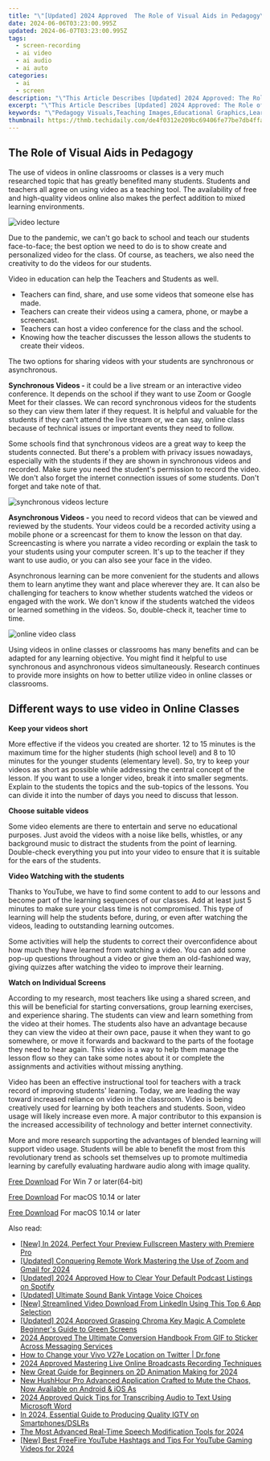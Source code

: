 ```yaml
---
title: "\"[Updated] 2024 Approved  The Role of Visual Aids in Pedagogy\""
date: 2024-06-06T03:23:00.995Z
updated: 2024-06-07T03:23:00.995Z
tags: 
  - screen-recording
  - ai video
  - ai audio
  - ai auto
categories: 
  - ai
  - screen
description: "\"This Article Describes [Updated] 2024 Approved: The Role of Visual Aids in Pedagogy\""
excerpt: "\"This Article Describes [Updated] 2024 Approved: The Role of Visual Aids in Pedagogy\""
keywords: "\"Pedagogy Visuals,Teaching Images,Educational Graphics,Learning Diagrams,Aid In Education,Visual Teach Tools,Image-Based Learning\""
thumbnail: https://thmb.techidaily.com/de4f0312e209bc69406fe77be7db4ffab9fd4723c69e6ec9a49854fd1e940559.jpg
---
```


## The Role of Visual Aids in Pedagogy

The use of videos in online classrooms or classes is a very much researched topic that has greatly benefited many students. Students and teachers all agree on using video as a teaching tool. The availability of free and high-quality videos online also makes the perfect addition to mixed learning environments.

![video lecture](https://images.wondershare.com/filmora/article-images/2022/07/video-lecture.jpg)

Due to the pandemic, we can't go back to school and teach our students face-to-face; the best option we need to do is to show create and personalized video for the class. Of course, as teachers, we also need the creativity to do the videos for our students.

Video in education can help the Teachers and Students as well.

* Teachers can find, share, and use some videos that someone else has made.
* Teachers can create their videos using a camera, phone, or maybe a screencast.
* Teachers can host a video conference for the class and the school.
* Knowing how the teacher discusses the lesson allows the students to create their videos.

The two options for sharing videos with your students are synchronous or asynchronous.

**Synchronous Videos -** it could be a live stream or an interactive video conference. It depends on the school if they want to use Zoom or Google Meet for their classes. We can record synchronous videos for the students so they can view them later if they request. It is helpful and valuable for the students if they can't attend the live stream or, we can say, online class because of technical issues or important events they need to follow.

Some schools find that synchronous videos are a great way to keep the students connected. But there's a problem with privacy issues nowadays, especially with the students if they are shown in synchronous videos and recorded. Make sure you need the student's permission to record the video. We don't also forget the internet connection issues of some students. Don't forget and take note of that.

![synchronous videos lecture](https://images.wondershare.com/filmora/article-images/2022/07/synchronous-videos-lecture.jpg)

**Asynchronous Videos -** you need to record videos that can be viewed and reviewed by the students. Your videos could be a recorded activity using a mobile phone or a screencast for them to know the lesson on that day. Screencasting is where you narrate a video recording or explain the task to your students using your computer screen. It's up to the teacher if they want to use audio, or you can also see your face in the video.

Asynchronous learning can be more convenient for the students and allows them to learn anytime they want and place wherever they are. It can also be challenging for teachers to know whether students watched the videos or engaged with the work. We don't know if the students watched the videos or learned something in the videos. So, double-check it, teacher time to time.

![online video class](https://images.wondershare.com/filmora/article-images/2022/07/online-video-class.jpg)

Using videos in online classes or classrooms has many benefits and can be adapted for any learning objective. You might find it helpful to use synchronous and asynchronous videos simultaneously. Research continues to provide more insights on how to better utilize video in online classes or classrooms.

## Different ways to use video in Online Classes

**Keep your videos short**

More effective if the videos you created are shorter. 12 to 15 minutes is the maximum time for the higher students (high school level) and 8 to 10 minutes for the younger students (elementary level). So, try to keep your videos as short as possible while addressing the central concept of the lesson. If you want to use a longer video, break it into smaller segments. Explain to the students the topics and the sub-topics of the lessons. You can divide it into the number of days you need to discuss that lesson.

**Choose suitable videos**

Some video elements are there to entertain and serve no educational purposes. Just avoid the videos with a noise like bells, whistles, or any background music to distract the students from the point of learning. Double-check everything you put into your video to ensure that it is suitable for the ears of the students.

**Video Watching with the students**

Thanks to YouTube, we have to find some content to add to our lessons and become part of the learning sequences of our classes. Add at least just 5 minutes to make sure your class time is not compromised. This type of learning will help the students before, during, or even after watching the videos, leading to outstanding learning outcomes.

Some activities will help the students to correct their overconfidence about how much they have learned from watching a video. You can add some pop-up questions throughout a video or give them an old-fashioned way, giving quizzes after watching the video to improve their learning.

**Watch on Individual Screens**

According to my research, most teachers like using a shared screen, and this will be beneficial for starting conversations, group learning exercises, and experience sharing. The students can view and learn something from the video at their homes. The students also have an advantage because they can view the video at their own pace, pause it when they want to go somewhere, or move it forwards and backward to the parts of the footage they need to hear again. This video is a way to help them manage the lesson flow so they can take some notes about it or complete the assignments and activities without missing anything.

Video has been an effective instructional tool for teachers with a track record of improving students' learning. Today, we are leading the way toward increased reliance on video in the classroom. Video is being creatively used for learning by both teachers and students. Soon, video usage will likely increase even more. A major contributor to this expansion is the increased accessibility of technology and better internet connectivity.

More and more research supporting the advantages of blended learning will support video usage. Students will be able to benefit the most from this revolutionary trend as schools set themselves up to promote multimedia learning by carefully evaluating hardware audio along with image quality.

[Free Download](https://tools.techidaily.com/wondershare/filmora/download/) For Win 7 or later(64-bit)

[Free Download](https://tools.techidaily.com/wondershare/filmora/download/) For macOS 10.14 or later

[Free Download](https://tools.techidaily.com/wondershare/filmora/download/) For macOS 10.14 or later

<ins class="adsbygoogle"
     style="display:block"
     data-ad-format="autorelaxed"
     data-ad-client="ca-pub-7571918770474297"
     data-ad-slot="1223367746"></ins>

<ins class="adsbygoogle"
     style="display:block"
     data-ad-format="autorelaxed"
     data-ad-client="ca-pub-7571918770474297"
     data-ad-slot="1223367746"></ins>



<ins class="adsbygoogle"
     style="display:block"
     data-ad-client="ca-pub-7571918770474297"
     data-ad-slot="8358498916"
     data-ad-format="auto"
     data-full-width-responsive="true"></ins>


<span class="atpl-alsoreadstyle">Also read:</span>
<div><ul>
<li><a href="https://vp-tips.techidaily.com/new-in-2024-perfect-your-preview-fullscreen-mastery-with-premiere-pro/"><u>[New] In 2024, Perfect Your Preview  Fullscreen Mastery with Premiere Pro</u></a></li>
<li><a href="https://vp-tips.techidaily.com/updated-conquering-remote-work-mastering-the-use-of-zoom-and-gmail-for-2024/"><u>[Updated] Conquering Remote Work  Mastering the Use of Zoom and Gmail for 2024</u></a></li>
<li><a href="https://vp-tips.techidaily.com/updated-2024-approved-how-to-clear-your-default-podcast-listings-on-spotify/"><u>[Updated] 2024 Approved  How to Clear Your Default Podcast Listings on Spotify</u></a></li>
<li><a href="https://vp-tips.techidaily.com/updated-ultimate-sound-bank-vintage-voice-choices/"><u>[Updated] Ultimate Sound Bank  Vintage Voice Choices</u></a></li>
<li><a href="https://vp-tips.techidaily.com/new-streamlined-video-download-from-linkedin-using-this-top-6-app-selection/"><u>[New] Streamlined Video Download From LinkedIn Using This Top 6 App Selection</u></a></li>
<li><a href="https://vp-tips.techidaily.com/updated-2024-approved-grasping-chroma-key-magic-a-complete-beginners-guide-to-green-screens/"><u>[Updated] 2024 Approved  Grasping Chroma Key Magic  A Complete Beginner's Guide to Green Screens</u></a></li>
<li><a href="https://vp-tips.techidaily.com/2024-approved-the-ultimate-conversion-handbook-from-gif-to-sticker-across-messaging-services/"><u>2024 Approved  The Ultimate Conversion Handbook  From GIF to Sticker Across Messaging Services</u></a></li>
<li><a href="https://location-social.techidaily.com/how-to-change-your-vivo-v27e-location-on-twitter-drfone-by-drfone-virtual-android/"><u>How to Change your Vivo V27e Location on Twitter | Dr.fone</u></a></li>
<li><a href="https://digital-screen-recording.techidaily.com/2024-approved-mastering-live-online-broadcasts-recording-techniques/"><u>2024 Approved  Mastering Live Online Broadcasts  Recording Techniques</u></a></li>
<li><a href="https://animation-videos.techidaily.com/new-great-guide-for-beginners-on-2d-animation-making-for-2024/"><u>New Great Guide for Beginners on 2D Animation Making for 2024</u></a></li>
<li><a href="https://audio-editing.techidaily.com/new-hushhour-pro-advanced-application-crafted-to-mute-the-chaos-now-available-on-android-and-ios-as/"><u>New HushHour Pro Advanced Application Crafted to Mute the Chaos, Now Available on Android & iOS As</u></a></li>
<li><a href="https://extra-skills.techidaily.com/2024-approved-quick-tips-for-transcribing-audio-to-text-using-microsoft-word/"><u>2024 Approved  Quick Tips for Transcribing Audio to Text Using Microsoft Word</u></a></li>
<li><a href="https://instagram-video-recordings.techidaily.com/in-2024-essential-guide-to-producing-quality-igtv-on-smartphonesdslrs/"><u>In 2024, Essential Guide to Producing Quality IGTV on Smartphones/DSLRs</u></a></li>
<li><a href="https://audio-shaping.techidaily.com/the-most-advanced-real-time-speech-modification-tools-for-2024/"><u>The Most Advanced Real-Time Speech Modification Tools for 2024</u></a></li>
<li><a href="https://facebook-video-footage.techidaily.com/new-best-freefire-youtube-hashtags-and-tips-for-youtube-gaming-videos-for-2024/"><u>[New] Best FreeFire YouTube Hashtags and Tips For YouTube Gaming Videos for 2024</u></a></li>
</ul></div>
